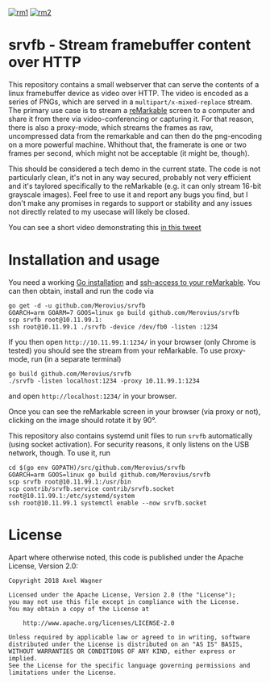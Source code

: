 [![rm1](https://img.shields.io/badge/rM1-supported-green)](https://remarkable.com/store/remarkable)
[![rm2](https://img.shields.io/badge/rM2-unsupported-red)](https://remarkable.com/store/remarkable-2)

# srvfb - Stream framebuffer content over HTTP

This repository contains a small webserver that can serve the contents of a
linux framebuffer device as video over HTTP. The video is encoded as a series
of PNGs, which are served in a `multipart/x-mixed-replace` stream. The primary
use case is to stream a [reMarkable][reMarkable] screen to a computer and share
it from there via video-conferencing or capturing it. For that reason, there is
also a proxy-mode, which streams the frames as raw, uncompressed data from the
remarkable and can then do the png-encoding on a more powerful machine.
Whithout that, the framerate is one or two frames per second, which might not
be acceptable (it might be, though).

This should be considered a tech demo in the current state. The code is not
particularly clean, it's not in any way secured, probably not very efficient
and it's taylored specifically to the reMarkable (e.g. it can only stream
16-bit grayscale images). Feel free to use it and report any bugs you find, but
I don't make any promises in regards to support or stability and any issues not
directly related to my usecase will likely be closed.

You can see a short video demonstrating this [in this tweet][video]

# Installation and usage

You need a working [Go installation][go] and [ssh-access to your reMarkable][ssh].
You can then obtain, install and run the code via

```
go get -d -u github.com/Merovius/srvfb
GOARCH=arm GOARM=7 GOOS=linux go build github.com/Merovius/srvfb
scp srvfb root@10.11.99.1:
ssh root@10.11.99.1 ./srvfb -device /dev/fb0 -listen :1234
```

If you then open `http://10.11.99.1:1234/` in your browser (only Chrome is
tested) you should see the stream from your reMarkable. To use proxy-mode, run
(in a separate terminal)

```
go build github.com/Merovius/srvfb
./srvfb -listen localhost:1234 -proxy 10.11.99.1:1234
```

and open `http://localhost:1234/` in your browser.

Once you can see the reMarkable screen in your browser (via proxy or not),
clicking on the image should rotate it by 90°.

This repository also contains systemd unit files to run `srvfb` automatically
(using socket activation). For security reasons, it only listens on the USB
network, though. To use it, run

```
cd $(go env GOPATH)/src/github.com/Merovius/srvfb
GOARCH=arm GOOS=linux go build github.com/Merovius/srvfb
scp srvfb root@10.11.99.1:/usr/bin
scp contrib/srvfb.service contrib/srvfb.socket root@10.11.99.1:/etc/systemd/system
ssh root@10.11.99.1 systemctl enable --now srvfb.socket
```

# License

Apart where otherwise noted, this code is published under the Apache License,
Version 2.0:

```
Copyright 2018 Axel Wagner

Licensed under the Apache License, Version 2.0 (the "License");
you may not use this file except in compliance with the License.
You may obtain a copy of the License at

    http://www.apache.org/licenses/LICENSE-2.0

Unless required by applicable law or agreed to in writing, software
distributed under the License is distributed on an "AS IS" BASIS,
WITHOUT WARRANTIES OR CONDITIONS OF ANY KIND, either express or implied.
See the License for the specific language governing permissions and
limitations under the License.
```

[reMarkable]: https://remarkable.com/
[go]: https://golang.org/doc/install
[ssh]: https://remarkablewiki.com/tech/ssh
[video]: https://twitter.com/TheMerovius/status/1066455790117097472
